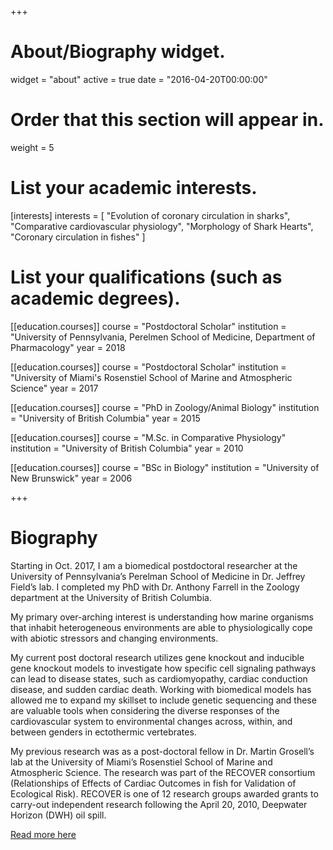 +++
# About/Biography widget.
widget = "about"
active = true
date = "2016-04-20T00:00:00"

# Order that this section will appear in.
weight = 5

# List your academic interests.
[interests]
  interests = [
	"Evolution of coronary circulation in sharks",
    "Comparative cardiovascular physiology",
	"Morphology of Shark Hearts",
    "Coronary circulation in fishes"
  ]

# List your qualifications (such as academic degrees).

[[education.courses]]
  course = "Postdoctoral Scholar"
  institution = "University of Pennsylvania, Perelmen School of Medicine, Department of Pharmacology"
  year = 2018

[[education.courses]]
  course = "Postdoctoral Scholar"
  institution = "University of Miami's Rosenstiel School of Marine and Atmospheric Science"
  year = 2017

[[education.courses]]
  course = "PhD in Zoology/Animal Biology"
  institution = "University of British Columbia"
  year = 2015

[[education.courses]]
  course = "M.Sc. in Comparative Physiology"
  institution = "University of British Columbia"
  year = 2010

[[education.courses]]
  course = "BSc in Biology"
  institution = "University of New Brunswick"
  year = 2006
 
+++

# Biography

Starting in Oct. 2017, I am a biomedical postdoctoral researcher at the University of Pennsylvania’s Perelman School of Medicine in Dr. Jeffrey Field’s lab. I completed my PhD with Dr. Anthony Farrell in the Zoology department at the University of British Columbia. 

My primary over-arching interest is understanding how marine organisms that inhabit heterogeneous environments are able to physiologically cope with abiotic stressors and changing environments. 


My current post doctoral research utilizes gene knockout and inducible gene knockout models to investigate how specific cell signaling pathways can lead to disease states, such as cardiomyopathy, cardiac conduction disease, and sudden cardiac death. Working with biomedical models has allowed me to expand my skillset to include genetic sequencing and these are valuable tools when considering the diverse responses of the cardiovascular system to environmental changes across, within, and between genders in ectothermic vertebrates.

My previous research was as a post-doctoral fellow in Dr. Martin Grosell’s lab at the University of Miami’s Rosenstiel School of Marine and Atmospheric Science. The research was part of the RECOVER consortium (Relationships of Effects of Cardiac Outcomes in fish for Validation of Ecological Risk). RECOVER is one of 12 research groups awarded grants to carry-out independent research following the April 20, 2010, Deepwater Horizon (DWH) oil spill.

[Read more here](post/biography-cont)
